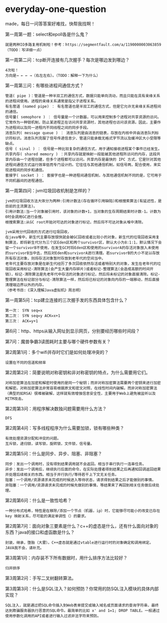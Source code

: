 # everyday-one-question
made，每日一问答答案好难找，快帮我找啊！

第一周第一题：select和epoll各是什么鬼？

	就是两种IO多路复用机制啦！参考：https://segmentfault.com/a/1190000003063859（TODO：写详细一点）
	
第一周第二问：tcp断开连接有几次握手？每次是哪边发到哪边？

	4次啦！
	方向是→ ← ← →（右左左右）。（TODO：解释一下为什么）
	
第一周第三问：有哪些进程间通信方式？

	管道( pipe )：管道是一种半双工的通信方式，数据只能单向流动，而且只能在具有亲缘关系的进程间使用。进程的亲缘关系通常是指父子进程关系。
	有名管道 (named pipe) ： 有名管道也是半双工的通信方式，但是它允许无亲缘关系进程间的通信。
	信号量( semophore ) ： 信号量是一个计数器，可以用来控制多个进程对共享资源的访问。它常作为一种锁机制，防止某进程正在访问共享资源时，其他进程也访问该资源。因此，主要作为进程间以及同一进程内不同线程之间的同步手段。
	消息队列( message queue ) ： 消息队列是由消息的链表，存放在内核中并由消息队列标识符标识。消息队列克服了信号传递信息少、管道只能承载无格式字节流以及缓冲区大小受限等缺点。
	信号 ( sinal ) ： 信号是一种比较复杂的通信方式，用于通知接收进程某个事件已经发生。
	共享内存( shared memory ) ：共享内存就是映射一段能被其他进程所访问的内存，这段共享内存由一个进程创建，但多个进程都可以访问。共享内存是最快的 IPC 方式，它是针对其他进程间通信方式运行效率低而专门设计的。它往往与其他通信机制，如信号两，配合使用，来实现进程间的同步和通信。
	套接字( socket ) ： 套接字也是一种进程间通信机制，与其他通信机制不同的是，它可用于不同机器间的进程通信。


第一周第四问：jvm垃圾回收机制是怎样的？

	jvm的垃圾回收方法大体分为两种:引用计数法(存在循环引用缺陷)和根搜索算法(有延迟性，是目前的主流算法)。
	引用计数法:当一个对象被引用时，该对象的计数+1，当对象的生存周期结束时计数-1。计数为0时会调用GC进行会搜。
	根搜索算法:从GC root开始对可达的对象进行标记，然后将不可达对象从堆中清除。
	
	jvm采用分代回收的方式进行垃圾回收，
	在java堆中，新生代主要存放很快就会被GC回收或者比较小的对象，新生代的垃圾回收采用复制算法，即将新生代分为三个区Eden区和两个survivor区，默认大小为8:1:1，默认情况下会留一个survivorB不使用，在发生GC时将Eden区和使用的survivorA的存活对象放入未使用的survivorB当中去，然后对Eden和survivorA进行清理。若survivorB的大小不足以存放所有存活对象，则将存活对象暂时存放到老年代的空间当中。
	老年代主要存放对象是在新生代经历了多次回收依然存活或者特别大的对象，发生在老年代的垃圾回收采用标记-清除算法(会产生大量内存碎片)或者标记-整理算法(会造成高额的时间开销)，标记-清除算法是先老年代中存活的对象进行标记，然后将未标记的对象直接清除。标记-整理算法在标记部分与标记-清除算法一样，然后将已标记的对象向内存的一端移动，然后直接清理端边界以外的内存。
	（参考书目:《深入理解Java虚拟机》周志明）
	
第一周第5问：tcp建立连接的三次握手发的东西具体包含什么？

	第一次： SYN seq=x
	第二次： SYN seq=y ACK=x+1
	第三次： ACK=y+1

第6问：http、https从输入网址到显示网页，分别要经历哪些时间段？

第7问：魔兽争霸3读图耗时主要与哪个硬件参数有关？

第2周第1问：多个wifi并存时它们是如何处理冲突的？

	设置在不同的信道和频率

第2周第2问：简要说明对称密钥和非对称密钥的特点，为什么需要用它们。

	对称加密算法在加密和解密时使用的是同一个秘钥；而非对称加密算法需要两个密钥来进行加密和解密。对称加密算法非常容易根据原文和密文对照，在线性时间内破解。而非对称加密算法（典型的如RSA）很难被破解，这样就有效增强信息安全性，主要用于Web上避免被监听以及MITM攻击。

第2周第3问：用程序解决数独问题需要用什么方法？

	DFS

第2周第4问：写多线程程序为什么需要加锁，锁有哪些种类？

	有效处理资源分配和冲突的问题。
	互斥锁，递归锁，读写锁，旋转锁，文件锁，信号量。

第2周第5问：什么是同步、异步、阻塞、非阻塞？

	同步：发出一个调用时，没有得到结果调用就不会返回。相当于串行执行一连串任务。
	异步：发出一个调用后，继续执行后面的命令，在实际处理者得到结果之后再通知回调返回结果并处理后续相关的东西。相当于并行执行/等待若干上下文无关任务。
	阻塞：一个调用/资源请求未完成的时候进入等待状态，请求得到结果之后才能做别的事情。
	非阻塞：一个调用/资源请求未完成的时候先做别的事情，等结果来了再回到相关任务做后续处理。

第2周第6问：什么是一致性哈希？

	一种分布式哈希，特性是在移除/添加一个节点（机器，ip）时，它能够尽可能小的改变已存在 key 映射关系，尽可能的满足单调性（）的要求。

第2周第7问：面向对象三要素是什么？c++的虚态是什么，还有什么面向对象的东西？java的接口和虚函数是什么？

	封装，继承，堕胎（大雾）。C++虚态就是通过vtable进行运行时的对象确定和调用绑定。
	JAVA我不会，请补充。

第3周第1问：内存装不下所有数据时，用什么排序方法比较好？

	归并排序

第3周第2问：手写二叉树翻转算法。

第3周第3问：什么是SQL注入？如何预防？你常用的防SQL注入模块的具体内部实现？

	SQL注入，就是通过把SQL命令插入到Web表单提交或输入域名或页面请求的查询字符串，最终达到欺骗服务器执行恶意的SQL命令。最简单的比如 x' and 1=1; DROP TABLE。一般通过使用参数化调用的API或者进行输入过滤非法字符来预防。